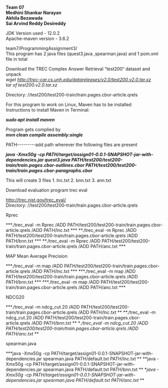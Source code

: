 **Team 07  
Medhini Shankar Narayan  
Akhila Bezawada  
Sai Arvind Reddy Desireddy**  


JDK Version used - 12.0.2  
Apache-maven version - 3.6.2  

team7/ProgrammingAssignment3/  
This program has 2 java files (quest3.java ,spearman.java) and 1 pom.xml file in total   


Download the TREC Complex Answer Retrieval “test200“ dataset and unpack  
*wget http://trec-car.cs.unh.edu/datareleases/v2.0/test200.v2.0.tar.xz  
tar xf test200.v2.0.tar.xz*  

Directory: //test200/test200-train/train.pages.cbor-article.qrels

For this program to work on Linux, Maven has to be installed  
Instructions to install Maven in Terminal:

***sudo apt install maven***

Program gets complied by  
***mvn clean compile assembly:single***

PATH---------add path wherever the following files are present

***java -Xmx50g -cp PATH/target/assign01-0.0.1-SNAPSHOT-jar-with-dependencies.jar quest3.java PATH/test200/test200-train/train.pages.cbor-outlines.cbor PATH/test200/test200-train/train.pages.cbor-paragraphs.cbor***


This will create 3 files 1. lnc.txt 2. bnn.txt 3. ann.txt



Download evaluation program trec eval 

http://trec.nist.gov/trec_eval/  
Directory: //test200/test200-train/train.pages.cbor-article.qrels

Rprec

***./trec_eval -m Rprec /ADD PATH/test200/test200-train/train.pages.cbor-article.qrels /ADD PATH/lnc.txt ***
**./trec_eval -m Rprec /ADD PATH/test200/test200-train/train.pages.cbor-article.qrels /ADD PATH/bnn.txt   ***
**./trec_eval -m Rprec /ADD PATH/test200/test200-train/train.pages.cbor-article.qrels /ADD PATH/anc.txt ***



MAP Mean Average Precision

***./trec_eval -m map /ADD PATH/test200/test200-train/train.pages.cbor-article.qrels /ADD PATH/lnc.txt ***
***./trec_eval -m map /ADD PATH/test200/test200-train/train.pages.cbor-article.qrels /ADD PATH/bnn.txt   ***
***./trec_eval -m map /ADD PATH/test200/test200-train/train.pages.cbor-article.qrels /ADD PATH/anc.txt ***



NDCG20

***./trec_eval -m ndcg_cut.20 /ADD PATH/test200/test200-train/train.pages.cbor-article.qrels /ADD PATH/lnc.txt   **
**./trec_eval -m ndcg_cut.20 /ADD PATH/test200/test200-train/train.pages.cbor-article.qrels /ADD PATH/bnn.txt **
**./trec_eval -m ndcg_cut.20 /ADD PATH/test200/test200-train/train.pages.cbor-article.qrels /ADD PATH/anc.txt*  **



spearman.java

***java -Xmx50g -cp PATH/target/assign01-0.0.1-SNAPSHOT-jar-with-dependencies.jar spearman.java PATH/default.txt PATH/lnc.txt  **
**java -Xmx50g -cp PATH/target/assign01-0.0.1-SNAPSHOT-jar-with-dependencies.jar spearman.java PATH/default.txt PATH/bnn.txt  **
**java -Xmx50g -cp PATH/target/assign01-0.0.1-SNAPSHOT-jar-with-dependencies.jar spearman.java PATH/default.txt PATH/anc.txt*  **







